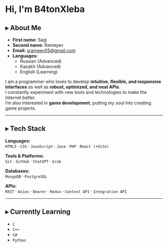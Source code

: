 # Hi, I'm **B4tonXleba**

## ▸ About Me  
- **First name:** Sagi  
- **Second name:** Rameyev  
- **Email:** [srameev05@gmail.com](mailto:srameev05@gmail.com)  
- **Languages:**  
  - Russian (Advanced)  
  - Kazakh (Advanced)  
  - English (Learning)  

I am a programmer who loves to develop **intuitive, flexible, and responsive interfaces** as well as **robust, optimized, and neat APIs**.  
I constantly experiment with new tools and technologies to make the Internet better.  
I’m also interested in **game development**, putting my soul into creating game projects.  

---

## ▸ Tech Stack  

**Languages:**  
`HTML5` · `CSS` · `JavaScript` · `Java` · `PHP` · `React (+Vite)`

**Tools & Platforms:**  
`Git` · `GitHub` · `ChatGPT` · `Grok`

**Databases:**  
`MongoDB` · `PostgreSQL`

**APIs:**  
`REST` · `Axios` · `Bearer` · `Redux` · `Context API` · `Integration API`

---

## ▸ Currently Learning  
- `C`  
- `C++`  
- `C#`  
- `Python`  
